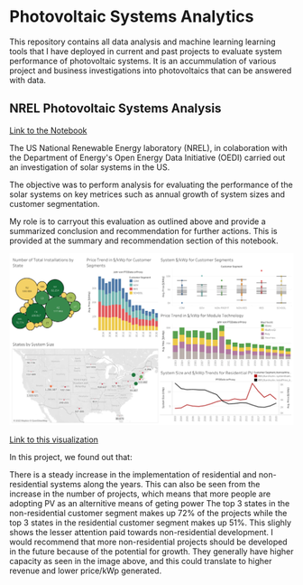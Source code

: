 # Photovoltaic Systems Analytics
This repository contains all data analysis and machine learning learning tools that I have deployed in current and past projects to evaluate system performance of photovoltaic systems. It is an accummulation of various project and business investigations into photovoltaics that can be answered with data.

## NREL Photovoltaic Systems Analysis
[Link to the Notebook](https://github.com/AntonAIG/photovoltaic_analytics/blob/main/NREL_solar_systems/nrel_pv_analysis.ipynb)

The US National Renewable Energy laboratory (NREL), in colaboration with the Department of Energy's Open Energy Data Initiative (OEDI) carried out an investigation of solar systems in the US.

The objective was to perform analysis for evaluating the performance of the solar systems on key metrices such as annual growth of system sizes and customer segmentation.

My role is to carryout this evaluation as outlined above and provide a summarized conclusion and recommendation for further actions. This is provided at the summary and recommendation section of this notebook.

![image](https://github.com/AntonAIG/photovoltaic_analytics/blob/main/NREL_solar_systems/PV%20Dashboard.png)

[Link to this visualization](https://public.tableau.com/shared/846N9FB8K?:display_count=n&:origin=viz_share_link)

In this project, we found out that:

There is a steady increase in the implementation of residential and non-residential systems along the years. This can also be seen from the increase in the number of projects, which means that more people are adopting PV as an alternitive means of geting power
The top 3 states in the non-residential customer segment makes up 72% of the projects while the top 3 states in the residential customer segment makes up 51%. This slighly shows the lesser attention paid towards non-residential development.
I would recommend that more non-residential projects should be developed in the future because of the potential for growth. They generally have higher capacity as seen in the image above, and this could translate to higher revenue and lower price/kWp generated.
